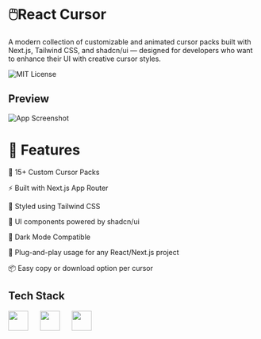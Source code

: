
# 🖱️React Cursor

A modern collection of customizable and animated cursor packs built with Next.js, Tailwind CSS, and shadcn/ui — designed for developers who want to enhance their UI with creative cursor styles.

![MIT License](https://img.shields.io/badge/License-MIT-green.svg)
## Preview

![App Screenshot](https://www.reactcursor.tech/image.png)

# 🚀 Features

🎯 15+ Custom Cursor Packs

⚡ Built with Next.js App Router

🎨 Styled using Tailwind CSS

🧩 UI components powered by shadcn/ui

🌙 Dark Mode Compatible

🧰 Plug-and-play usage for any React/Next.js project

📦 Easy copy or download option per cursor


## Tech Stack
<p style= "display:flex, flex-direction:"row">
<img src="https://reactcursor.tech/nextjs.svg" width="40" height="40" style="margin-right: 20px;" /> 
<img src="https://reactcursor.tech/tailwind.svg" width="40" height="40" style="margin-right: 20px;" /> 
<img src="https://reactcursor.tech/shadcn.svg" width="40" height="40" />
</p>

